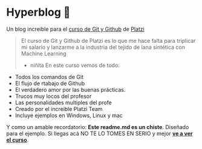 # Hyperblog 💚
Un blog increible para el [curso de Git y Github](https://platzi.com/r/cesar-morales649390/) de [Platzi](https://platzi.com/r/cesar-morales649390/)
> El curso de Git y Github de Platzi es lo que me hace falta para triplicar mi salario y lanzarme a la industria del tejido de lana sintética con Machine Learning
> - niñita
En este curso vemos de todo:
* Todos los comandos de Git
* El flujo de rtabajo de Github
* El verdadero amor por las buenas prácticas.
* Trucos muy locos del profesor
* Las personalidades multiples del profe
* Creado por el increible Platzi Team
* Incluye ejemplos en Windows, Linux y mac

Y como un amable recordatorio: **Este readme.md es un chiste**. Diseñado para el ejemplo. Si llegas acá NO TE LO TOMES EN SERIO y mejor [**ve a ver el curso**](https://platzi.com/r/cesar-morales649390/).
